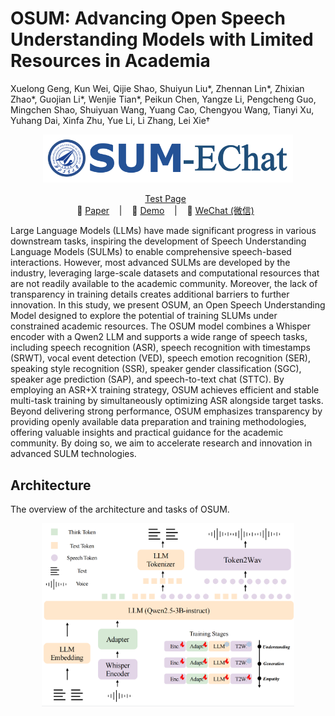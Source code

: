 <p align="center">
   <h1>OSUM: Advancing Open Speech Understanding Models with Limited Resources in Academia</h1>
</p>

Xuelong Geng, Kun Wei, Qijie Shao, Shuiyun Liu*, Zhennan Lin*, Zhixian Zhao*, Guojian Li*, Wenjie Tian*, Peikun Chen, Yangze Li, Pengcheng Guo, Mingchen Shao, Shuiyuan Wang, Yuang Cao, Chengyou Wang, Tianyi Xu, Yuhang Dai, Xinfa Zhu, Yue Li, Li Zhang, Lei Xie†



<p align="center">
    <img src="raw/fig/SUM.png" width="400"/>
<p>

<p align="center">
 <a href="https://huggingface.co/spaces/ASLP-lab/OSUM"> Test Page</a> </a>&nbsp
<br>
📑 <a href="https://www.arxiv.org/pdf/2501.13306">Paper</a> &nbsp&nbsp | &nbsp&nbsp 📑 <a href="https://aslp-lab.github.io/OSUM.github.io/">Demo</a> &nbsp&nbsp | &nbsp&nbsp 💬 <a href="raw/fig/wechat.png">WeChat (微信)</a>&nbsp&nbsp 
</p>


Large Language Models (LLMs) have made significant progress in various downstream tasks, inspiring the development of Speech Understanding Language Models (SULMs) to enable comprehensive speech-based interactions. However, most advanced SULMs are developed by the industry, leveraging large-scale datasets and computational resources that are not readily available to the academic community. Moreover, the lack of transparency in training details creates additional barriers to further innovation. In this study, we present OSUM, an Open Speech Understanding Model designed to explore the potential of training SLUMs under constrained academic resources. The OSUM model combines a Whisper encoder with a Qwen2 LLM and supports a wide range of speech tasks, including speech recognition (ASR), speech recognition with timestamps (SRWT), vocal event detection (VED), speech emotion recognition (SER), speaking style recognition (SSR), speaker gender classification (SGC), speaker age prediction (SAP), and speech-to-text chat (STTC). By employing an ASR+X training strategy, OSUM achieves efficient and stable multi-task training by simultaneously optimizing ASR alongside target tasks.
Beyond delivering strong performance, OSUM emphasizes transparency by providing openly available data preparation and training methodologies, offering valuable insights and practical guidance for the academic community. By doing so, we aim to accelerate research and innovation in advanced SULM technologies.
## Architecture

The overview of the architecture and tasks of OSUM.

<p align="center">
    <img src="raw/fig/system.png" width="80%"/>
<p>
